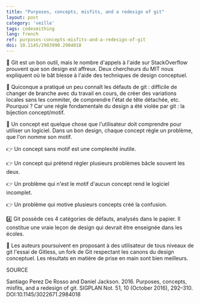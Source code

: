```yaml
---
title: "Purposes, concepts, misfits, and a redesign of git"
layout: post
category: 'veille'
tags: codesmithing
lang: french
ref: purposes-concepts-misfits-and-a-redesign-of-git
doi: 10.1145/2983990.2984018
---
```


🙊 Git est un bon outil, mais le nombre d'appels à l'aide sur StackOverflow prouvent que son design est affreux. Deux chercheurs du MIT nous expliquent où le bât blesse à l'aide des techniques de design conceptuel.

🛑 Quiconque a pratiqué un peu connaît les défauts de git : difficile de changer de branche avec du travail en cours, de créer des variations locales sans les commiter, de comprendre l'état de tête détachée, etc. Pourquoi ? Car une régle fondamentale du design a été violée par git : la bijection concept/motif.

💭 Un concept est quelque chose que l'utilisateur doit comprendre pour utiliser un logiciel. Dans un bon design, chaque concept règle un problème, que l'on nomme son motif.

👉 Un concept sans motif est une complexité inutile.

👉 Un concept qui prétend régler plusieurs problèmes bâcle souvent les deux.

👉 Un problème qui n'est le motif d'aucun concept rend le logiciel incomplet.

👉 Un problème qui motive plusieurs concepts créé la confusion.

4️⃣ Git possède ces 4 catégories de défauts, analysés dans le papier. Il constitue une vraie leçon de design qui devrait être enseignée dans les écoles.

🌠 Les auteurs poursuivent en proposant à des utilisateur de tous niveaux de git l'essai de Gitless, un fork de Git respectant les canons du design conceptuel. Les résultats en matière de prise en main sont bien meilleurs.

SOURCE

Santiago Perez De Rosso and Daniel Jackson. 2016. Purposes, concepts, misfits, and a redesign of git. SIGPLAN Not. 51, 10 (October 2016), 292–310. DOI:10.1145/3022671.2984018